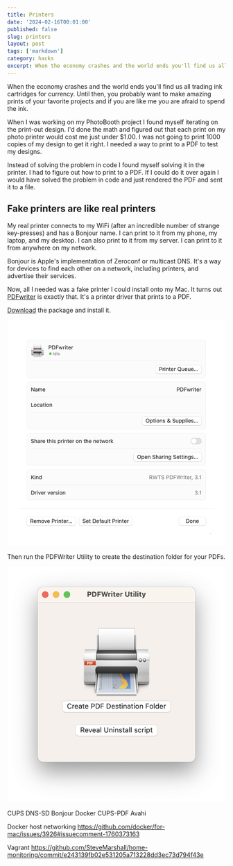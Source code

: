 ```yaml
---
title: Printers
date: '2024-02-16T00:01:00'
published: false
slug: printers
layout: post
tags: ['markdown']
category: hacks
excerpt: When the economy crashes and the world ends you'll find us all trading ink cartridges for currency.
---
```


When the economy crashes and the world ends you'll find us all trading ink cartridges for currency. Until then, you probably want to make amazing prints of your favorite projects and if you are like me you are afraid to spend the ink.

When I was working on my PhotoBooth project I found myself iterating on the print-out design. I'd done the math and figured out that each print on my photo printer would cost me just under $1.00. I was not going to print 1000 copies of my design to get it right. I needed a way to print to a PDF to test my designs.

Instead of solving the problem in code I found myself solving it in the printer. I had to figure out how to print to a PDF. If I could do it over again I would have solved the problem in code and just rendered the PDF and sent it to a file.

## Fake printers are like real printers

My real printer connects to my WiFi (after an incredible number of strange key-presses) and has a Bonjour name. I can print to it from my phone, my laptop, and my desktop. I can also print to it from my server. I can print to it from anywhere on my network.

Bonjour is Apple's implementation of Zeroconf or multicast DNS. It's a way for devices to find each other on a network, including printers, and advertise their services.

Now, all I needed was a fake printer I could install onto my Mac. It turns out [PDFwriter](https://github.com/rodyager/RWTS-PDFwriter) is exactly that. It's a printer driver that prints to a PDF.

[Download](https://github.com/rodyager/RWTS-PDFwriter/releases/download/v3.1/RWTS-PDFwriter.pkg) the package and install it.

![PDFWriter Printer](../../assets/printers-PDFwriter.png)


Then run the PDFWriter Utility to create the destination folder for your PDFs.

![PDFWriter Utility](../../assets/printers-Utility.png)

CUPS
DNS-SD
Bonjour
Docker
CUPS-PDF
Avahi

Docker host networking
https://github.com/docker/for-mac/issues/3926#issuecomment-1760373163

Vagrant
https://github.com/SteveMarshall/home-monitoring/commit/e243139fb02e531205a713228dd3ec73d794f43e
